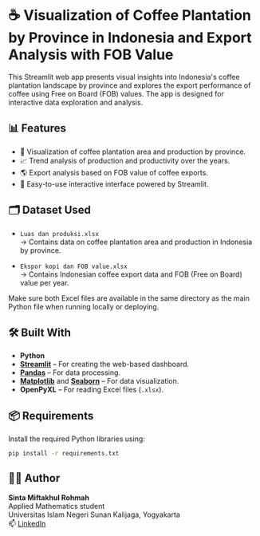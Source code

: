 # ☕ Visualization of Coffee Plantation by Province in Indonesia and Export Analysis with FOB Value


This Streamlit web app presents visual insights into Indonesia's coffee plantation landscape by province and explores the export performance of coffee using Free on Board (FOB) values. The app is designed for interactive data exploration and analysis.

## 📊 Features

- 📍 Visualization of coffee plantation area and production by province.
- 📈 Trend analysis of production and productivity over the years.
- 🌎 Export analysis based on FOB value of coffee exports.
- 🧩 Easy-to-use interactive interface powered by Streamlit.

## 🗂️ Dataset Used

- `Luas dan produksi.xlsx`  
  → Contains data on coffee plantation area and production in Indonesia by province.

- `Ekspor kopi dan FOB value.xlsx`  
  → Contains Indonesian coffee export data and FOB (Free on Board) value per year.

Make sure both Excel files are available in the same directory as the main Python file when running locally or deploying.

## 🛠️ Built With

- **Python**
- **[Streamlit](https://streamlit.io/)** – For creating the web-based dashboard.
- **[Pandas](https://pandas.pydata.org/)** – For data processing.
- **[Matplotlib](https://matplotlib.org/)** and **[Seaborn](https://seaborn.pydata.org/)** – For data visualization.
- **OpenPyXL** – For reading Excel files (`.xlsx`).

## 📦 Requirements

Install the required Python libraries using:

```bash
pip install -r requirements.txt
```


## 👩‍💻 Author

**Sinta Miftakhul Rohmah**  
Applied Mathematics student  
Universitas Islam Negeri Sunan Kalijaga, Yogyakarta  
📫 [LinkedIn](https://www.linkedin.com/in/sintamiftakhulr/)
